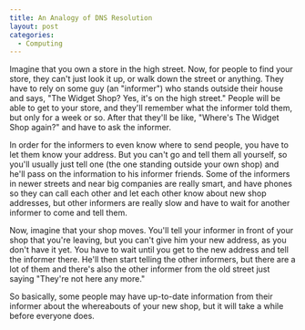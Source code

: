 ```yaml
---
title: An Analogy of DNS Resolution
layout: post
categories:
  - Computing
---
```

Imagine that you own a store in the high street. Now, for people to find your store, they can't just look it up, or walk down the street or anything. They have to rely on some guy (an "informer") who stands outside their house and says, "The Widget Shop? Yes, it's on the high street." People will be able to get to your store, and they'll remember what the informer told them, but only for a week or so. After that they'll be like, "Where's The Widget Shop again?" and have to ask the informer.

In order for the informers to even know where to send people, you have to let them know your address. But you can't go and tell them all yourself, so you'll usually just tell one (the one standing outside your own shop) and he'll pass on the information to his informer friends. Some of the informers in newer streets and near big companies are really smart, and have phones so they can call each other and let each other know about new shop addresses, but other informers are really slow and have to wait for another informer to come and tell them.

Now, imagine that your shop moves. You'll tell your informer in front of your shop that you're leaving, but you can't give him your new address, as you don't have it yet. You have to wait until you get to the new address and tell the informer there. He'll then start telling the other informers, but there are a lot of them and there's also the other informer from the old street just saying "They're not here any more."

So basically, some people may have up-to-date information from their informer about the whereabouts of your new shop, but it will take a while before everyone does.
